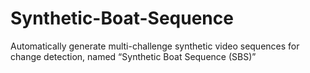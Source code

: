 # Synthetic-Boat-Sequence
Automatically generate multi-challenge synthetic video sequences for change detection, named “Synthetic Boat Sequence (SBS)”
